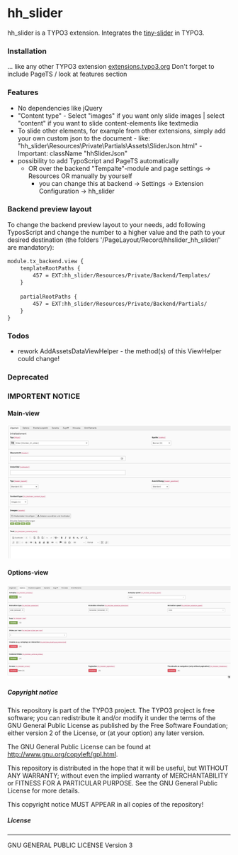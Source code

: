 # hh_slider
hh_slider is a TYPO3 extension.
Integrates the [tiny-slider](https://github.com/ganlanyuan/tiny-slider "tiny-slider") in TYPO3.

### Installation
... like any other TYPO3 extension [extensions.typo3.org](https://extensions.typo3.org/ "TYPO3 Extension Repository")
Don't forget to include PageTS / look at features section

### Features
- No dependencies like jQuery
- "Content type" - Select "images" if you want only slide images | select "content" if you want to slide content-elements like textmedia
- To slide other elements, for example from other extensions, simply add your own custom json to the document - like: "hh_slider\Resources\Private\Partials\Assets\SliderJson.html" - Important: className "hhSliderJson"
- possibility to add TypoScript and PageTS automatically
    - OR over the backend "Tempalte"-module and page settings -> Resources OR manually by yourself
        - you can change this at backend -> Settings -> Extension Configuration -> hh_slider

### Backend preview layout
To change the backend preview layout to your needs, add following TyposScript and change the number to a higher value and the path to your desired destination (the folders '/PageLayout/Record/hhslider_hh_slider/' are mandatory):
```
module.tx_backend.view {
    templateRootPaths {
        457 = EXT:hh_slider/Resources/Private/Backend/Templates/
    }

    partialRootPaths {
        457 = EXT:hh_slider/Resources/Private/Backend/Partials/
    }
}
```

### Todos
- rework AddAssetsDataViewHelper - the method(s) of this ViewHelper could change!

### Deprecated

### IMPORTENT NOTICE

#### Main-view
![example picture from backend](github/images/preview-1.jpg?raw=true "Main")
#### Options-view
![example picture from backend](github/images/preview-2.jpg?raw=true "Options")

##### Copyright notice

This repository is part of the TYPO3 project. The TYPO3 project is
free software; you can redistribute it and/or modify
it under the terms of the GNU General Public License as published by
the Free Software Foundation; either version 2 of the License, or
(at your option) any later version.

The GNU General Public License can be found at
http://www.gnu.org/copyleft/gpl.html.

This repository is distributed in the hope that it will be useful,
but WITHOUT ANY WARRANTY; without even the implied warranty of
MERCHANTABILITY or FITNESS FOR A PARTICULAR PURPOSE.  See the
GNU General Public License for more details.

This copyright notice MUST APPEAR in all copies of the repository!

##### License
----
GNU GENERAL PUBLIC LICENSE Version 3
